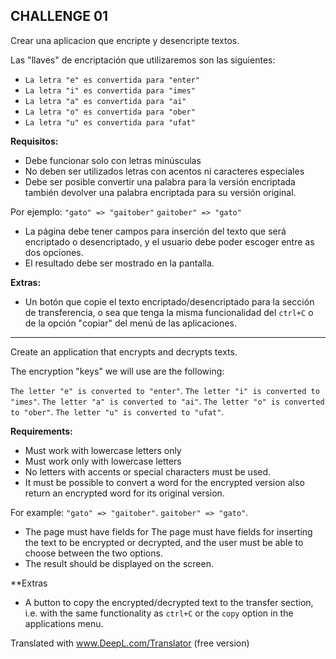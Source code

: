 ## CHALLENGE 01

Crear una aplicacion que encripte y desencripte textos.

Las "llaves" de encriptación que utilizaremos son las siguientes:

- `La letra "e" es convertida para "enter"`
- `La letra "i" es convertida para "imes"`
- `La letra "a" es convertida para "ai"`
- `La letra "o" es convertida para "ober"`
- `La letra "u" es convertida para "ufat"`

**Requisitos:**

- Debe funcionar solo con letras minúsculas
- No deben ser utilizados letras con acentos ni caracteres especiales
- Debe ser posible convertir una palabra para la versión encriptada también devolver una palabra encriptada para su versión original.

Por ejemplo:
`"gato" => "gaitober"`
`gaitober" => "gato"`

- La página debe tener campos para
  inserción del texto que será encriptado o desencriptado, y el usuario debe poder escoger entre as dos opciones.
- El resultado debe ser mostrado en la pantalla.

**Extras:**

- Un botón que copie el texto encriptado/desencriptado para la sección de transferencia, o sea que tenga la misma funcionalidad del `ctrl+C` o de la opción "copiar" del menú de las aplicaciones.

---

Create an application that encrypts and decrypts texts.

The encryption "keys" we will use are the following:

`The letter "e" is converted to "enter"`.
`The letter "i" is converted to "imes"`.
`The letter "a" is converted to "ai"`.
`The letter "o" is converted to "ober"`.
`The letter "u" is converted to "ufat"`.

**Requirements:**

- Must work with lowercase letters only
- Must work only with lowercase letters
- No letters with accents or special characters must be used.
- It must be possible to convert a word for the encrypted version also return an encrypted word for its original version.

For example:
`"gato" => "gaitober"`.
`gaitober" => "gato"`.

- The page must have fields for
  The page must have fields for inserting the text to be encrypted or decrypted, and the user must be able to choose between the two options.
- The result should be displayed on the screen.

\*\*Extras

- A button to copy the encrypted/decrypted text to the transfer section, i.e. with the same functionality as `ctrl+C` or the `copy` option in the applications menu.

Translated with www.DeepL.com/Translator (free version)
